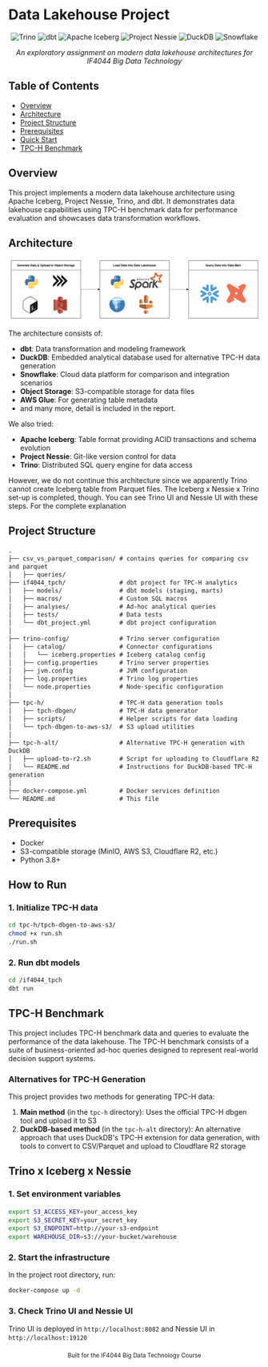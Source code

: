 # Data Lakehouse Project

<div align="center">

<p align="center">
  <img src="https://img.shields.io/badge/Trino-0E76A8?style=for-the-badge&logo=trino&logoColor=white" alt="Trino"/>
  <img src="https://img.shields.io/badge/dbt-FF694B?style=for-the-badge&logo=dbt&logoColor=white" alt="dbt"/>
  <img src="https://img.shields.io/badge/Apache_Iceberg-2C3E50?style=for-the-badge&logo=apache&logoColor=white" alt="Apache Iceberg"/>
  <img src="https://img.shields.io/badge/Nessie-3178C6?style=for-the-badge&logoColor=white" alt="Project Nessie"/>
  <img src="https://img.shields.io/badge/DuckDB-FFF000?style=for-the-badge&logo=duckdb&logoColor=black" alt="DuckDB"/>
  <img src="https://img.shields.io/badge/Snowflake-29B5E8?style=for-the-badge&logo=snowflake&logoColor=white" alt="Snowflake"/>
</p>

<p align="center">
  <i>An exploratory assignment on modern data lakehouse architectures for IF4044 Big Data Technology</i>
</p>

</div>

## Table of Contents

- [Overview](#overview)
- [Architecture](#architecture)
- [Project Structure](#project-structure)
- [Prerequisites](#prerequisites)
- [Quick Start](#quick-start)
- [TPC-H Benchmark](#tpc-h-benchmark)

## Overview

This project implements a modern data lakehouse architecture using Apache Iceberg, Project Nessie, Trino, and dbt. It demonstrates data lakehouse capabilities using TPC-H benchmark data for performance evaluation and showcases data transformation workflows.

## Architecture

<p align="center">
  <img src="architecture_diagram.png" alt="Architecture Diagram"/>
</p>

The architecture consists of:
- **dbt**: Data transformation and modeling framework
- **DuckDB**: Embedded analytical database used for alternative TPC-H data generation
- **Snowflake**: Cloud data platform for comparison and integration scenarios
- **Object Storage**: S3-compatible storage for data files
- **AWS Glue**: For generating table metadata
- and many more, detail is included in the report.

We also tried:
- **Apache Iceberg**: Table format providing ACID transactions and schema evolution
- **Project Nessie**: Git-like version control for data
- **Trino**: Distributed SQL query engine for data access

However, we do not continue this architecture since we apparently Trino cannot create Iceberg table from Parquet files. The Iceberg x Nessie x Trino set-up is completed, though. You can see Trino UI and Nessie UI with these steps. For the complete explanation

## Project Structure

```
.
├── csv_vs_parquet_comparison/ # contains queries for comparing csv and parquet
│   ├── queries/ 
├── if4044_tpch/               # dbt project for TPC-H analytics
│   ├── models/                # dbt models (staging, marts)
│   ├── macros/                # Custom SQL macros
│   ├── analyses/              # Ad-hoc analytical queries
│   ├── tests/                 # Data tests
│   └── dbt_project.yml        # dbt project configuration
│
├── trino-config/              # Trino server configuration
│   ├── catalog/               # Connector configurations
│   │   └── iceberg.properties # Iceberg catalog config
│   ├── config.properties      # Trino server properties
│   ├── jvm.config             # JVM configuration
│   ├── log.properties         # Trino log properties 
│   └── node.properties        # Node-specific configuration
│
├── tpc-h/                     # TPC-H data generation tools
│   ├── tpch-dbgen/            # TPC-H data generator
│   ├── scripts/               # Helper scripts for data loading
│   └── tpch-dbgen-to-aws-s3/  # S3 upload utilities
│
├── tpc-h-alt/                 # Alternative TPC-H generation with DuckDB
│   ├── upload-to-r2.sh        # Script for uploading to Cloudflare R2 
│   └── README.md              # Instructions for DuckDB-based TPC-H generation
│
├── docker-compose.yml         # Docker services definition
└── README.md                  # This file
```

## Prerequisites

- Docker
- S3-compatible storage (MinIO, AWS S3, Cloudflare R2, etc.)
- Python 3.8+

## How to Run

### 1. Initialize TPC-H data

```bash
cd tpc-h/tpch-dbgen-to-aws-s3/
chmod +x run.sh
./run.sh
```

### 2. Run dbt models

```bash
cd /if4044_tpch
dbt run
```

## TPC-H Benchmark

This project includes TPC-H benchmark data and queries to evaluate the performance of the data lakehouse. The TPC-H benchmark consists of a suite of business-oriented ad-hoc queries designed to represent real-world decision support systems.

### Alternatives for TPC-H Generation

This project provides two methods for generating TPC-H data:

1. **Main method** (in the `tpc-h` directory): Uses the official TPC-H dbgen tool and upload it to S3
2. **DuckDB-based method** (in the `tpc-h-alt` directory): An alternative approach that uses DuckDB's TPC-H extension for data generation, with tools to convert to CSV/Parquet and upload to Cloudflare R2 storage

## Trino x Iceberg x Nessie
### 1. Set environment variables

```bash
export S3_ACCESS_KEY=your_access_key
export S3_SECRET_KEY=your_secret_key
export S3_ENDPOINT=http://your-s3-endpoint
export WAREHOUSE_DIR=s3://your-bucket/warehouse
```

### 2. Start the infrastructure
In the project root directory, run:

```bash
docker-compose up -d
```
### 3. Check Trino UI and Nessie UI
Trino UI is deployed in `http://localhost:8082` and Nessie UI in `http://localhost:19120`


<div align="center">
  <sub>Built for the IF4044 Big Data Technology Course</sub>
</div>
